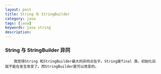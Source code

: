 ```yaml
---
layout: post
title: String 与 StringBuilder 
category: java
tags: [java]
keywords: java string
description: 
---
```

### String 与 StringBuilder 异同
        我觉得String 和StringBuilder最大的异同点在于。String是final 类，初始化后就不能在发生改变了。而StringBuilder是可以改变的。